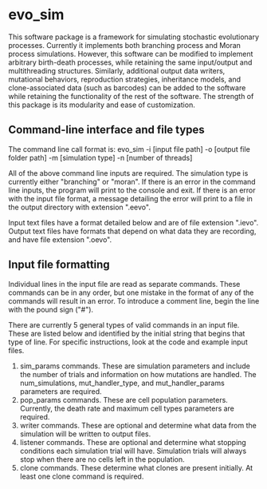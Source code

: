 # evo_sim

This software package is a framework for simulating stochastic evolutionary processes. Currently it implements both branching process and Moran process simulations. However, this software can be modified to implement arbitrary birth-death processes, while retaining the same input/output and multithreading structures. Similarly, additional output data writers, mutational behaviors, reproduction strategies, inheritance models, and clone-associated data (such as barcodes) can be added to the software while retaining the functionality of the rest of the software. The strength of this package is its modularity and ease of customization.

## Command-line interface and file types
The command line call format is: evo_sim -i [input file path] -o [output file folder path] -m [simulation type] -n [number of threads]

All of the above command line inputs are required. The simulation type is currently either "branching" or "moran". If there is an error in the command line inputs, the program will print to the console and exit. If there is an error with the input file format, a message detailing the error will print to a file in the output directory with extension ".eevo".

Input text files have a format detailed below and are of file extension ".ievo". Output text files have formats that depend on what data they are recording, and have file extension ".oevo".

## Input file formatting
Individual lines in the input file are read as separate commands. These commands can be in any order, but one mistake in the format of any of the commands will result in an error. To introduce a comment line, begin the line with the pound sign ("#"). 

There are currently 5 general types of valid commands in an input file. These are listed below and identified by the initial string that begins that type of line. For specific instructions, look at the code and example input files.

1. sim_params commands. These are simulation parameters and include the number of trials and information on how mutations are handled. The num_simulations, mut_handler_type, and mut_handler_params parameters are required.
2. pop_params commands. These are cell population parameters. Currently, the death rate and maximum cell types parameters are required.
3. writer commands. These are optional and determine what data from the simulation will be written to output files.
4. listener commands. These are optional and determine what stopping conditions each simulation trial will have. Simulation trials will always stop when there are no cells left in the population.
5. clone commands. These determine what clones are present initially. At least one clone command is required.
